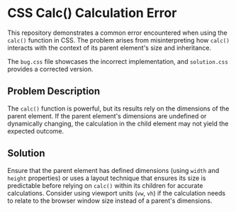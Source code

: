 # CSS Calc() Calculation Error

This repository demonstrates a common error encountered when using the `calc()` function in CSS. The problem arises from misinterpreting how `calc()` interacts with the context of its parent element's size and inheritance.

The `bug.css` file showcases the incorrect implementation, and `solution.css` provides a corrected version.

## Problem Description

The `calc()` function is powerful, but its results rely on the dimensions of the parent element. If the parent element's dimensions are undefined or dynamically changing, the calculation in the child element may not yield the expected outcome.

## Solution

Ensure that the parent element has defined dimensions (using `width` and `height` properties) or uses a layout technique that ensures its size is predictable before relying on `calc()` within its children for accurate calculations. Consider using viewport units (`vw`, `vh`) if the calculation needs to relate to the browser window size instead of a parent's dimensions.
